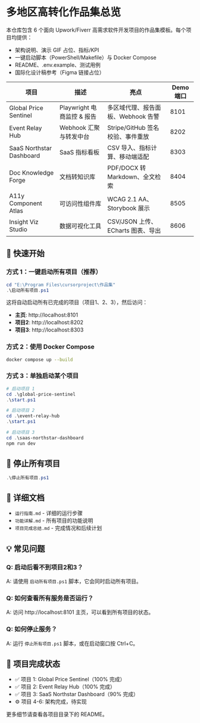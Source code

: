 # 多地区高转化作品集总览

本仓库包含 6 个面向 Upwork/Fiverr 高需求软件开发项目的作品集模板。每个项目均提供：

- 架构说明、演示 GIF 占位、指标/KPI
- 一键启动脚本（PowerShell/Makefile）与 Docker Compose
- README、.env.example、测试用例
- 国际化设计稿参考（Figma 链接占位）

| 项目 | 描述 | 亮点 | Demo 端口 |
| --- | --- | --- | --- |
| Global Price Sentinel | Playwright 电商监控 & 报告 | 多区域代理、报告面板、Webhook 告警 | 8101 |
| Event Relay Hub | Webhook 汇聚与转发中台 | Stripe/GitHub 签名校验、事件重放 | 8202 |
| SaaS Northstar Dashboard | SaaS 指标看板 | CSV 导入、指标计算、移动端适配 | 8303 |
| Doc Knowledge Forge | 文档转知识库 | PDF/DOCX 转 Markdown、全文检索 | 8404 |
| A11y Component Atlas | 可访问性组件库 | WCAG 2.1 AA、Storybook 展示 | 8505 |
| Insight Viz Studio | 数据可视化工具 | CSV/JSON 上传、ECharts 图表、导出 | 8606 |

## 🚀 快速开始

### 方式 1：一键启动所有项目（推荐）

```PowerShell
cd "E:\Program Files\cursorproject\作品集"
.\启动所有项目.ps1
```

这将自动启动所有已完成的项目（项目1、2、3），然后访问：
- **主页**: http://localhost:8101
- **项目2**: http://localhost:8202
- **项目3**: http://localhost:8303

### 方式 2：使用 Docker Compose

```bash
docker compose up --build
```

### 方式 3：单独启动某个项目

```PowerShell
# 启动项目 1
cd .\global-price-sentinel
.\start.ps1

# 启动项目 2
cd .\event-relay-hub
.\start.ps1

# 启动项目 3
cd .\saas-northstar-dashboard
npm run dev
```

## 🛑 停止所有项目

```PowerShell
.\停止所有项目.ps1
```

## 📖 详细文档

- `运行指南.md` - 详细的运行步骤
- `功能详解.md` - 所有项目的功能说明
- `项目完成总结.md` - 完成情况和后续计划

## 💡 常见问题

### Q: 启动后看不到项目2和3？
A: 请使用 `启动所有项目.ps1` 脚本，它会同时启动所有项目。

### Q: 如何查看所有服务是否运行？
A: 访问 http://localhost:8101 主页，可以看到所有项目的状态。

### Q: 如何停止服务？
A: 运行 `停止所有项目.ps1` 脚本，或在启动窗口按 Ctrl+C。

## 🎯 项目完成状态

- ✅ 项目 1: Global Price Sentinel（100% 完成）
- ✅ 项目 2: Event Relay Hub（100% 完成）
- ✅ 项目 3: SaaS Northstar Dashboard（90% 完成）
- ⚙️ 项目 4-6: 架构完成，待实现

更多细节请查看各项目目录下的 README。
